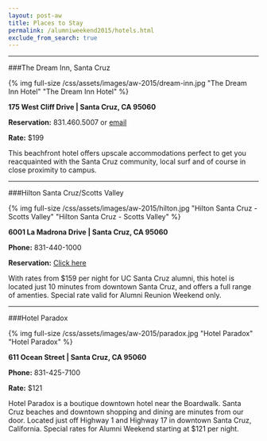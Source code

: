 ```yaml
---
layout: post-aw
title: Places to Stay
permalink: /alumniweekend2015/hotels.html
exclude_from_search: true
---
```


***

###The Dream Inn, Santa Cruz

{% img full-size /css/assets/images/aw-2015/dream-inn.jpg "The Dream Inn Hotel" "The Dream Inn Hotel" %} 

**175 West Cliff Drive | Santa Cruz, CA 95060**

**Reservation:** 831.460.5007 or [email](mailto:mschultz@jdvhotels.com)

**Rate:** $199

This beachfront hotel offers upscale accommodations perfect to get you reacquainted with the Santa Cruz community, local surf and of course in close proximity to campus. 

***

###Hilton Santa Cruz/Scotts Valley

{% img full-size /css/assets/images/aw-2015/hilton.jpg "Hilton Santa Cruz -Scotts Valley" "Hilton Santa Cruz - Scotts Valley" %} 

**6001 La Madrona Drive | Santa Cruz, CA 95060**

**Phone:** 831-440-1000

**Reservation:** [Click here](http://www.hilton.com/en/hi/groups/personalized/S/SJCSVHF-UCSCAW-20150420/index.jhtml?WT.mc_id=POG)

With rates from $159 per night for UC Santa Cruz alumni, this hotel is located just 10 minutes from downtown Santa Cruz, and offers a full range of amenties. Special rate valid for Alumni Reunion Weekend only.

***

###Hotel Paradox

{% img full-size /css/assets/images/aw-2015/paradox.jpg "Hotel Paradox" "Hotel Paradox" %} 

**611 Ocean Street | Santa Cruz, CA 95060**

**Phone:** 831-425-7100

**Rate:** $121

Hotel Paradox is a boutique downtown hotel near the Boardwalk. Santa Cruz beaches and downtown shopping and dining are minutes from our door. Located just off Highway 1 and Highway 17 in downtown Santa Cruz, California. Special rates for Alumni Weekend starting at $121 per night. 